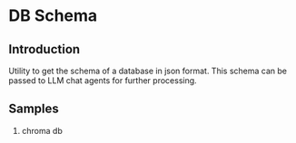 # DB Schema

## Introduction
Utility to get the schema of a database in json format. This schema can be passed to LLM chat agents for further processing.

## Samples
1. chroma db